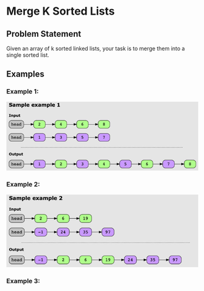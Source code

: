 # Merge K Sorted Lists

## Problem Statement

Given an array of k sorted linked lists, your task is to merge them into a single sorted list.

## Examples

### Example 1:

![img.png](img.png)

### Example 2:

![img_1.png](img_1.png)

### Example 3:
